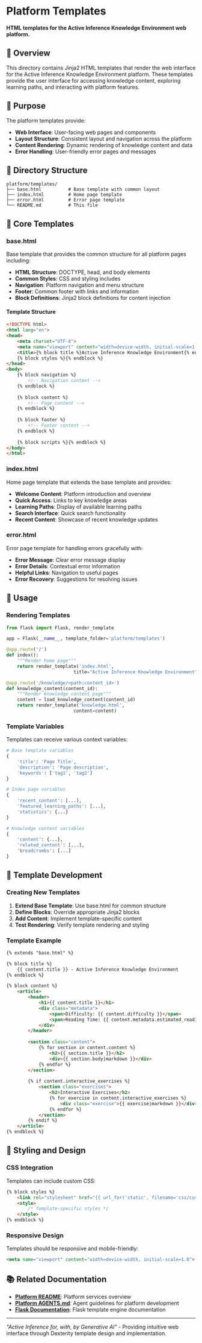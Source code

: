# Platform Templates

**HTML templates for the Active Inference Knowledge Environment web platform.**

## 📖 Overview

This directory contains Jinja2 HTML templates that render the web interface for the Active Inference Knowledge Environment platform. These templates provide the user interface for accessing knowledge content, exploring learning paths, and interacting with platform features.

## 🎯 Purpose

The platform templates provide:

- **Web Interface**: User-facing web pages and components
- **Layout Structure**: Consistent layout and navigation across the platform
- **Content Rendering**: Dynamic rendering of knowledge content and data
- **Error Handling**: User-friendly error pages and messages

## 📁 Directory Structure

```
platform/templates/
├── base.html          # Base template with common layout
├── index.html         # Home page template
├── error.html         # Error page template
└── README.md          # This file
```

## 📄 Core Templates

### base.html

Base template that provides the common structure for all platform pages including:

- **HTML Structure**: DOCTYPE, head, and body elements
- **Common Styles**: CSS and styling includes
- **Navigation**: Platform navigation and menu structure
- **Footer**: Common footer with links and information
- **Block Definitions**: Jinja2 block definitions for content injection

#### Template Structure

```html
<!DOCTYPE html>
<html lang="en">
<head>
    <meta charset="UTF-8">
    <meta name="viewport" content="width=device-width, initial-scale=1.0">
    <title>{% block title %}Active Inference Knowledge Environment{% endblock %}</title>
    {% block styles %}{% endblock %}
</head>
<body>
    {% block navigation %}
        <!-- Navigation content -->
    {% endblock %}
    
    {% block content %}
        <!-- Page content -->
    {% endblock %}
    
    {% block footer %}
        <!-- Footer content -->
    {% endblock %}
    
    {% block scripts %}{% endblock %}
</body>
</html>
```

### index.html

Home page template that extends the base template and provides:

- **Welcome Content**: Platform introduction and overview
- **Quick Access**: Links to key knowledge areas
- **Learning Paths**: Display of available learning paths
- **Search Interface**: Quick search functionality
- **Recent Content**: Showcase of recent knowledge updates

### error.html

Error page template for handling errors gracefully with:

- **Error Message**: Clear error message display
- **Error Details**: Contextual error information
- **Helpful Links**: Navigation to useful pages
- **Error Recovery**: Suggestions for resolving issues

## 🚀 Usage

### Rendering Templates

```python
from flask import Flask, render_template

app = Flask(__name__, template_folder='platform/templates')

@app.route('/')
def index():
    """Render home page"""
    return render_template('index.html', 
                         title="Active Inference Knowledge Environment")

@app.route('/knowledge/<path:content_id>')
def knowledge_content(content_id):
    """Render knowledge content page"""
    content = load_knowledge_content(content_id)
    return render_template('knowledge.html', 
                         content=content)
```

### Template Variables

Templates can receive various context variables:

```python
# Base template variables
{
    'title': 'Page Title',
    'description': 'Page description',
    'keywords': ['tag1', 'tag2']
}

# Index page variables
{
    'recent_content': [...],
    'featured_learning_paths': [...],
    'statistics': {...}
}

# Knowledge content variables
{
    'content': {...},
    'related_content': [...],
    'breadcrumbs': [...]
}
```

## 🔧 Template Development

### Creating New Templates

1. **Extend Base Template**: Use base.html for common structure
2. **Define Blocks**: Override appropriate Jinja2 blocks
3. **Add Content**: Implement template-specific content
4. **Test Rendering**: Verify template rendering and styling

### Template Example

```html
{% extends "base.html" %}

{% block title %}
    {{ content.title }} - Active Inference Knowledge Environment
{% endblock %}

{% block content %}
    <article>
        <header>
            <h1>{{ content.title }}</h1>
            <div class="metadata">
                <span>Difficulty: {{ content.difficulty }}</span>
                <span>Reading Time: {{ content.metadata.estimated_reading_time }} min</span>
            </div>
        </header>
        
        <section class="content">
            {% for section in content.content %}
                <h2>{{ section.title }}</h2>
                <div>{{ section.body|markdown }}</div>
            {% endfor %}
        </section>
        
        {% if content.interactive_exercises %}
            <section class="exercises">
                <h2>Interactive Exercises</h2>
                {% for exercise in content.interactive_exercises %}
                    <div class="exercise">{{ exercise|markdown }}</div>
                {% endfor %}
            </section>
        {% endif %}
    </article>
{% endblock %}
```

## 🎨 Styling and Design

### CSS Integration

Templates can include custom CSS:

```html
{% block styles %}
    <link rel="stylesheet" href="{{ url_for('static', filename='css/custom.css') }}">
    <style>
        /* Template-specific styles */
    </style>
{% endblock %}
```

### Responsive Design

Templates should be responsive and mobile-friendly:

```html
<meta name="viewport" content="width=device-width, initial-scale=1.0">
```

## 📚 Related Documentation

- **[Platform README](../README.md)**: Platform services overview
- **[Platform AGENTS.md](../AGENTS.md)**: Agent guidelines for platform development
- **[Flask Documentation](https://flask.palletsprojects.com/)**: Flask template engine documentation

---

*"Active Inference for, with, by Generative AI"* - Providing intuitive web interface through Dexterity template design and implementation.

